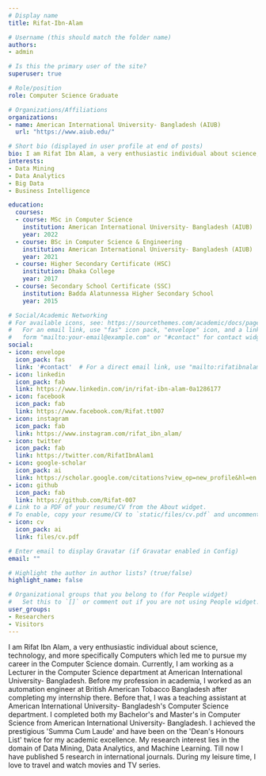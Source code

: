 ```yaml
---
# Display name
title: Rifat-Ibn-Alam

# Username (this should match the folder name)
authors:
- admin

# Is this the primary user of the site?
superuser: true

# Role/position
role: Computer Science Graduate

# Organizations/Affiliations
organizations:
- name: American International University- Bangladesh (AIUB)
  url: "https://www.aiub.edu/"

# Short bio (displayed in user profile at end of posts)
bio: I am Rifat Ibn Alam, a very enthusiastic individual about science, technology, and more specifically Computers which led me to pursue my career in the Computer Science domain. Currently, I am working as a Lecturer in the Computer Science department at American International University- Bangladesh. Before my profession in academia, I worked as an automation engineer at British American Tobacco Bangladesh after completing my internship there. Before that, I was a teaching assistant at American International University- Bangladesh's Computer Science department. I completed both my Bachelor's and Master's in Computer Science from American International University- Bangladesh. I achieved the prestigious 'Summa Cum Laude' and have been on the 'Dean's Honours List' twice for my academic excellence. Till now I have published 5 research in international journals. During my leisure time, I love to travel and watch movies and TV series. 
interests:
- Data Mining
- Data Analytics
- Big Data
- Business Intelligence

education:
  courses:
  - course: MSc in Computer Science
    institution: American International University- Bangladesh (AIUB)
    year: 2022
  - course: BSc in Computer Science & Engineering
    institution: American International University- Bangladesh (AIUB)
    year: 2021
  - course: Higher Secondary Certificate (HSC)
    institution: Dhaka College
    year: 2017
  - course: Secondary School Certificate (SSC)
    institution: Badda Alatunnessa Higher Secondary School
    year: 2015

# Social/Academic Networking
# For available icons, see: https://sourcethemes.com/academic/docs/page-builder/#icons
#   For an email link, use "fas" icon pack, "envelope" icon, and a link in the
#   form "mailto:your-email@example.com" or "#contact" for contact widget.
social:
- icon: envelope
  icon_pack: fas
  link: '#contact'  # For a direct email link, use "mailto:rifatibnalam50@gmail.com".
- icon: linkedin
  icon_pack: fab
  link: https://www.linkedin.com/in/rifat-ibn-alam-0a1286177
- icon: facebook
  icon_pack: fab
  link: https://www.facebook.com/Rifat.tt007
- icon: instagram
  icon_pack: fab
  link: https://www.instagram.com/rifat_ibn_alam/
- icon: twitter
  icon_pack: fab
  link: https://twitter.com/RifatIbnAlam1
- icon: google-scholar
  icon_pack: ai
  link: https://scholar.google.com/citations?view_op=new_profile&hl=en
- icon: github
  icon_pack: fab
  link: https://github.com/Rifat-007
# Link to a PDF of your resume/CV from the About widget.
# To enable, copy your resume/CV to `static/files/cv.pdf` and uncomment the lines below.
- icon: cv
  icon_pack: ai
  link: files/cv.pdf

# Enter email to display Gravatar (if Gravatar enabled in Config)
email: ""

# Highlight the author in author lists? (true/false)
highlight_name: false

# Organizational groups that you belong to (for People widget)
#   Set this to `[]` or comment out if you are not using People widget.
user_groups:
- Researchers
- Visitors
---
```


I am Rifat Ibn Alam, a very enthusiastic individual about science, technology, and more specifically Computers which led me to pursue my career in the Computer Science domain. Currently, I am working as a Lecturer in the Computer Science department at American International University- Bangladesh. Before my profession in academia, I worked as an automation engineer at British American Tobacco Bangladesh after completing my internship there. Before that, I was a teaching assistant at American International University- Bangladesh's Computer Science department. I completed both my Bachelor's and Master's in Computer Science from American International University- Bangladesh. I achieved the prestigious 'Summa Cum Laude' and have been on the 'Dean's Honours List' twice for my academic excellence. My research interest lies in the domain of Data Mining, Data Analytics, and Machine Learning. Till now I have published 5 research in international journals. During my leisure time, I love to travel and watch movies and TV series.
